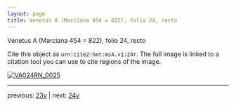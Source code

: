 ```yaml
---
layout: page
title: Venetus A (Marciana 454 = 822), folio 24, recto
---
```


Venetus A (Marciana 454 = 822), folio 24, recto

Cite this object as `urn:cite2:hmt:msA.v1:24r`.  The full image is linked to a citation tool you can use to cite regions of the image.

[![VA024RN_0025](http://www.homermultitext.org/iipsrv?IIIF=/project/homer/pyramidal/deepzoom/hmt/vaimg/2017a/VA024RN_0025.tif/full/800,/0/default.jpg)](http://www.homermultitext.org/ict2/?urn=urn:cite2:hmt:vaimg.2017a:VA024RN_0025) 

---

previous:  [23v](../23v/) | next: [24v](../24v/)